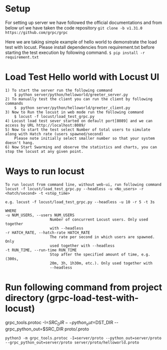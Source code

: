 #  Setup
For setting up server we have followed the official documentations and from below url we have taken the code repository 
   `git clone -b v1.31.0 https://github.com/grpc/grpc`
   
Here we are taking simple example of hello world to demonstrate the load test with locust. 
Please install dependencies from requirement.txt before starting the test execution by following command.
    `$ pip install -r requirement.txt` 


#  Load Test Hello world with Locust UI
    1) To start the server run the following command 
        $ python server/python/helloworld/greeter_server.py
    2) To manually test the client you can run the client by following commands
        $  python server/python/helloworld/greeter_client.py
    3) Now to Run the locust in web mode run the following command 
        $ locust -f locust/load_test_grpc.py
    4) Locust load test sever started on default port[8089] and we can access by URL http://localhost:8089/
    5) Now to start the test select Number of total users to simulate along with Hatch rate (users spawned/second)
        Please note initially select smaller number so that your system doesn't hang.
    6) Now Start Swarming and observe the statistics and charts, you can stop the locust at any given point.
    
# Ways to run locust
    To run locust from command line, without web-ui, run following command
    locust -f locust/load_test_grpc.py --headless -u <No_users> -r <hatch/second> -t <stop_time>
                        
    e.g. locust -f locust/load_test_grpc.py --headless -u 10 -r 5 -t 3s

    WHERE 
    -u NUM_USERS, --users NUM_USERS
                        Number of concurrent Locust users. Only used together
                        with --headless
    -r HATCH_RATE, --hatch-rate HATCH_RATE
                        The rate per second in which users are spawned. Only
                        used together with --headless
    -t RUN_TIME, --run-time RUN_TIME
                        Stop after the specified amount of time, e.g. (300s,
                        20m, 3h, 1h30m, etc.). Only used together with
                        --headless
    
# Run following command from project directory (grpc-load-test-with-locust)
grpc_tools.protoc -I=$SRC_DIR --python_out=$DST_DIR --grpc_python_out=$SRC_DIR proto/<app-name>.proto
```
python3 -m grpc_tools.protoc -I=server/proto --python_out=server/proto --grpc_python_out=server/proto server/proto/helloworld.proto
```
    
